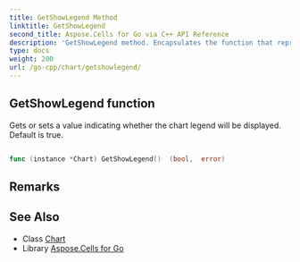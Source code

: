 ```yaml
---
title: GetShowLegend Method 
linktitle: GetShowLegend
second_title: Aspose.Cells for Go via C++ API Reference
description: 'GetShowLegend method. Encapsulates the function that represents getshowlegend in Go.'
type: docs
weight: 200
url: /go-cpp/chart/getshowlegend/
---
```


## GetShowLegend function

Gets or sets a value indicating whether the chart legend will be displayed. Default is true.

```go

func (instance *Chart) GetShowLegend()  (bool,  error) 

```

## Remarks


## See Also

* Class [Chart](../)
* Library [Aspose.Cells for Go](../../)
